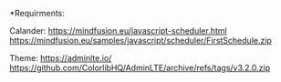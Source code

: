 *Requirments:

Calander:
https://mindfusion.eu/javascript-scheduler.html
https://mindfusion.eu/samples/javascript/scheduler/FirstSchedule.zip

Theme:
https://adminlte.io/
https://github.com/ColorlibHQ/AdminLTE/archive/refs/tags/v3.2.0.zip
